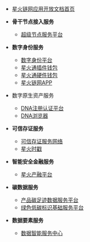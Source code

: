 - [星火链网应用开放文档首页](README.md)

- **骨干节点接入服务**
  
  - [超级节点服务平台](/docs/骨干节点接入服务/超级节点服务平台/超级节点服务平台.md)

- **数字身份服务**
  
  - [数字身份平台](/docs/数字身份服务/数字身份平台/数字身份平台.md)
  - [星火通插件钱包](/docs/数字身份服务/星火通插件钱包/星火通插件钱包.md)
  - [星火通硬件钱包](/docs/数字身份服务/星火通硬件钱包/星火通硬件钱包.md)
  - [星火链网APP](/docs/数字身份服务/星火链网APP/星火链网APP.md)

- 数字原生资产服务
  
  * [DNA注册认证平台](/docs/数字原生资产服务/DNA注册认证平台/DNA注册认证平台.md)
  * [DNA浏览器](/docs/数字原生资产服务/DNA浏览器/DNA浏览器.md)

- **可信存证服务**
  
  - [可信存证服务网络](/docs/可信存证服务/可信存证服务网络/可信存证服务网络.md)
  - [星火时戳](/docs/可信存证服务/可信时戳/星火时戳.md)

- **智能安全金融服务**
  
  * [星火产融平台](/docs/智能安全金融服务/星火产融平台/星火产融平台.md)

- **碳数据服务**
  
  * [产品碳足迹数据服务平台](/docs/碳数据服务/产品碳足迹数据服务平台/产品碳足迹数据服务平台.md)
  * [绿色低碳标识基础服务平台](/docs/碳数据服务/绿色低碳标识基础服务平台/绿色低碳标识基础服务平台.md)

- **数据要素服务**
  
  * [数据智能服务中心](/docs/数据要素服务/数据智能服务中心/数据智能服务中心.md)